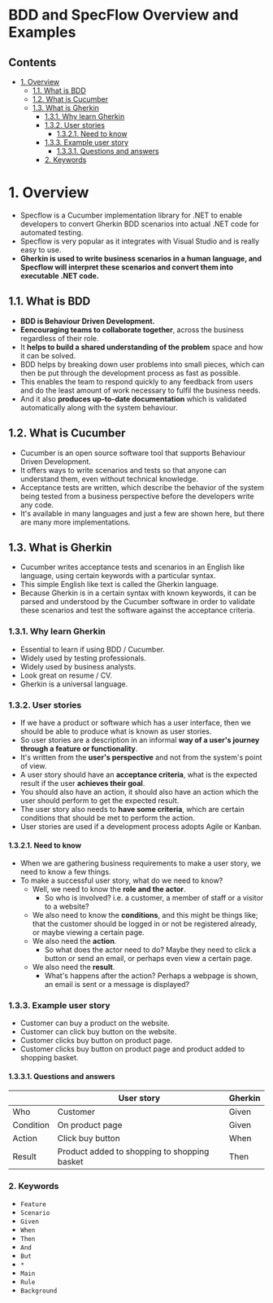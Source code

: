 # BDD and SpecFlow Overview and Examples <!-- omit in toc -->

## Contents <!-- omit in toc -->

- [1. Overview](#1-overview)
  - [1.1. What is BDD](#11-what-is-bdd)
  - [1.2. What is Cucumber](#12-what-is-cucumber)
  - [1.3. What is Gherkin](#13-what-is-gherkin)
    - [1.3.1. Why learn Gherkin](#131-why-learn-gherkin)
    - [1.3.2. User stories](#132-user-stories)
      - [1.3.2.1. Need to know](#1321-need-to-know)
    - [1.3.3. Example user story](#133-example-user-story)
      - [1.3.3.1. Questions and answers](#1331-questions-and-answers)
    - [2. Keywords](#2-keywords)

# 1. Overview

- Specflow is a Cucumber implementation library for .NET to enable developers to convert Gherkin BDD scenarios into actual .NET code for automated testing.
- Specflow is very popular as it integrates with Visual Studio and is really easy to use.
- **Gherkin is used to write business scenarios in a human language, and Specflow will interpret these scenarios and convert them into executable .NET code.**

## 1.1. What is BDD

- **BDD is Behaviour Driven Development.**
- **Eencouraging teams to collaborate together**, across the business regardless of their role.
- It **helps to build a shared understanding of the problem** space and how it can be solved.
- BDD helps by breaking down user problems into small pieces, which can then be put through the development process as fast as possible.
- This enables the team to respond quickly to any feedback from users and do the least amount of work necessary to fulfil the business needs.
- And it also **produces up-to-date documentation** which is validated automatically along with the system behaviour.

## 1.2. What is Cucumber

- Cucumber is an open source software tool that supports Behaviour Driven Development.
- It offers ways to write scenarios and tests so that anyone can understand them, even without technical knowledge.
- Acceptance tests are written, which describe the behavior of the system being tested from a business perspective before the developers write any code.
- It's available in many languages and just a few are shown here, but there are many more implementations.

## 1.3. What is Gherkin

- Cucumber writes acceptance tests and scenarios in an English like language, using certain keywords with a particular syntax.
- This simple English like text is called the Gherkin language.
- Because Gherkin is in a certain syntax with known keywords, it can be parsed and understood by the Cucumber software in order to validate these scenarios and test the software against the acceptance criteria.

### 1.3.1. Why learn Gherkin

- Essential to learn if using BDD / Cucumber.
- Widely used by testing professionals.
- Widely used by business analysts.
- Look great on resume / CV.
- Gherkin is a universal language.

### 1.3.2. User stories

- If we have a product or software which has a user interface, then we should be able to produce what is known as user stories.
- So user stories are a description in an informal **way of a user's journey through a feature or functionality**.
- It's written from the **user's perspective** and not from the system's point of view.
- A user story should have an **acceptance criteria**, what is the expected result if the user **achieves their goal**.
- You should also have an action, it should also have an action which the user should perform to get the expected result.
- The user story also needs to **have some criteria**, which are certain conditions that should be met to perform the action.
- User stories are used if a development process adopts Agile or Kanban.

#### 1.3.2.1. Need to know

- When we are gathering business requirements to make a user story, we need to know a few things.
- To make a successful user story, what do we need to know?
  - Well, we need to know the **role and the actor**.
    - So who is involved? i.e. a customer, a member of staff or a visitor to a website?
  - We also need to know the **conditions**, and this might be things like; that the customer should be logged in or not be registered already, or maybe viewing a certain page.
  - We also need the **action**.
    - So what does the actor need to do? Maybe they need to click a button or send an email, or perhaps even view a certain page.
  - We also need the **result**.
    - What's happens after the action? Perhaps a webpage is shown, an email is sent or a message is displayed?

### 1.3.3. Example user story

- Customer can buy a product on the website.
- Customer can click buy button on the website.
- Customer clicks buy button on product page.
- Customer clicks buy button on product page and product added to shopping basket.

#### 1.3.3.1. Questions and answers

|           | User story                                   | Gherkin |
| --------- | -------------------------------------------- | ------- |
| Who       | Customer                                     | Given   |
| Condition | On product page                              | Given   |
| Action    | Click buy button                             | When    |
| Result    | Product added to shopping to shopping basket | Then    |

### 2. Keywords

- `Feature`
- `Scenario`
- `Given`
- `When`
- `Then`
- `And`
- `But`
- `*`
- `Main`
- `Rule`
- `Background`
